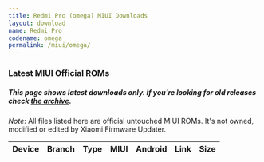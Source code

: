 ```yaml
---
title: Redmi Pro (omega) MIUI Downloads
layout: download
name: Redmi Pro
codename: omega
permalink: /miui/omega/
---
```

### Latest MIUI Official ROMs
##### This page shows latest downloads only. If you're looking for old releases check [the archive](/archive/miui/omega/).
*Note*: All files listed here are official untouched MIUI ROMs. It's not owned, modified or edited by Xiaomi Firmware Updater.

<div class="table-responsive-md" id="table-wrapper">
<table id="miui" class="compact table table-striped table-hover table-sm">
    <thead class="thead-dark">
        <tr>
            <th>Device</th>
            <th>Branch</th>
            <th>Type</th>
            <th>MIUI</th>
            <th>Android</th>
            <th>Link</th>
            <th>Size</th>
        </tr>
    </thead>
    <script>loadMiuiDownloads('omega')</script>
</table>
</div>

